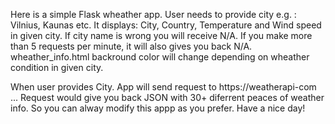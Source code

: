 Here is a simple Flask wheather app. User needs to provide city e.g. : Vilnius, Kaunas etc. It displays: City, Country, Temperature and  Wind speed in given city.
If city name is wrong you will receive N/A.
If you make more than 5 requests per minute, it will also gives you back N/A.
wheather_info.html backround color will change depending on wheather condition in given city. 

When user provides City. App will send request to https://weatherapi-com ...
Request would give you back JSON with 30+  diferrent peaces of weather info. So you can alway modify this appp as you prefer.
Have   a nice day!
